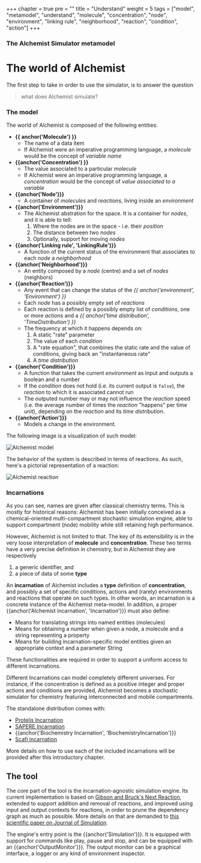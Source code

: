 +++
chapter = true
pre = ""
title = "Understand"
weight = 5
tags = ["model", "metamodel", "understand", "molecule", "concentration", "node", "environment", "linking rule", "neighborhood", "reaction", "condition", "action"]
+++

### The Alchemist Simulator metamodel

# The world of Alchemist

The first step to take in order to use the simulator, is to answer the question

> what does Alchemist simulate?

### The model

The world of Alchemist is composed of the following entities:

* **{{ anchor('Molecule') }}**
    * The name of a data item
    * If Alchemist were an imperative programming language, a *molecule* would be the concept of *variable name*
* **{{anchor('Concentration') }}**
    * The value associated to a particular *molecule*
    * If Alchemist were an imperative programming language, a *concentration* would be the concept of *value associated to a variable*
* **{{anchor('Node')}}**
    * A container of *molecules* and *reactions*, living inside an *environment*
* **{{anchor('Environment')}}**
    * The Alchemist abstration for the space. It is a container for *nodes*, and it is able to tell:
        1. Where the nodes are in the space - i.e. their *position*
        2. The distance between two *nodes*
        3. Optionally, support for moving *nodes*
* **{{anchor('Linking rule', 'LinkingRule')}}**
    * A function of the current status of the environment that associates to each *node* a *neighborhood*
* **{{anchor('Neighborhood')}}**
    * An entity composed by a *node* (centre) and a set of *nodes* (neighbors)
* **{{anchor('Reaction')}}**
    * Any event that can change the status of the *{{ anchor('environment', 'Environment') }}*
    * Each *node* has a possibly empty set of *reactions*
    * Each reaction is defined by a possibly empty list of *conditions*, one or more *actions* and a *{{ anchor('time distribution', 'TimeDistribution') }}*
    * The frequency at which it happens depends on:
        1. A static "rate" parameter
        2. The value of each *condition*
        3. A "rate equation", that combines the static rate and the value of conditions, giving back an "instantaneous rate"
        4. A *time distribution*
* **{{anchor('Condition')}}**
    * A function that takes the current *environment* as input and outputs a boolean and a number
    * If the *condition* does not hold (i.e. its current output is ``false``), the *reaction* to which it is associated cannot run
    * The outputed number may or may not influence the *reaction* speed (i.e. the average number of times the *reaction* "happens" per time unit), depending on the *reaction* and its *time distribution*.
* **{{anchor('Action')}}**
    * Models a change in the environment.

The following image is a visualization of such model:

![Alchemist model](/images/simulator/model.svg)

The behavior of the system is described in terms of reactions. As such, here's a pictorial representation of a reaction:

![Alchemist reaction](/images/simulator/reaction.svg)


### Incarnations

As you can see, names are given after classical chemistry terms.
This is mostly for historical reasons: Alchemist has been initially conceived as a chemical-oriented multi-compartment
stochastic simulation engine, able to support compartment (node) mobility while still retaining high performance.

However, Alchemist is not limited to that. The key of its extensibility is in the very loose interpretation of
**molecule** and **concentration**. These two terms have a very precise definition in chemistry, but in Alchemist they
are respectively

1. a generic identifier, and
2. a piece of data of some **type**

An **incarnation** of Alchemist includes a **type** definition of **concentration**,
and possibly a set of specific conditions, actions and (rarely) environments and reactions that operate on such types.
In other words, an incarnation is a concrete instance of the Alchemist meta-model.
In addition, a proper {{anchor('Alchemist incarnation', 'Incarnation')}} must also define:

* Means for translating strings into named entities (molecules)
* Means for obtaining a number when given a node, a molecule and a string representing a property
* Means for building incarnation-specific model entities given an appropriate context and a parameter String

These functionalities are required in order to support a uniform access to different incarnations.

Different Incarnations can model completely different universes.
For instance, if the concentration is defined as a positive integer and proper actions and conditions are provided,
Alchemist becomes a stochastic simulator for chemistry featuring interconnected and mobile compartments.

The standalone distribution comes with:

* [Protelis Incarnation](http://protelis.org)
* [SAPERE Incarnation](http://dx.doi.org/10.1016/j.pmcj.2014.12.002)
* {{anchor('Biochemistry Incarnation', 'BiochemistryIncarnation')}}
* [Scafi incarnation](https://scafi.github.io/)


More details on how to use each of the included incarnations will be provided after this introductory chapter.

## The tool

The core part of the tool is the incarnation-agnostic simulation engine.
Its current implementation is based on [Gibson and Bruck's Next Reaction](http://dx.doi.org/10.1021/jp993732q),
extended to support addition and removal of reactions, and improved using input and output contexts for reactions,
in order to prune the dependency graph as much as possible.
More details on that are demanded to [this scientific paper on Journal of Simulation](http://dx.doi.org/10.1057/jos.2012.27).

The engine's entry point is the {{anchor('Simulation')}}.
It is equipped with support for commands like play, pause and stop, and can be equipped with an {{anchor('OutputMonitor')}}.
The output monitor can be a graphical interface, a logger or any kind of environment inspector.
